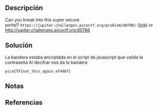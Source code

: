 ## Descripción
Can you break into this super secure portal? `https://jupiter.challenges.picoctf.org/problem/60786/` ([link](https://jupiter.challenges.picoctf.org/problem/60786/)) or http://jupiter.challenges.picoctf.org:60786
## Solución
La bandera estaba encriptada en el script de javascript que valida la contraseña
Al decifrar nos da la bandera

`picoCTF{not_this_again_ef49bf}`
## Notas
## Referencias